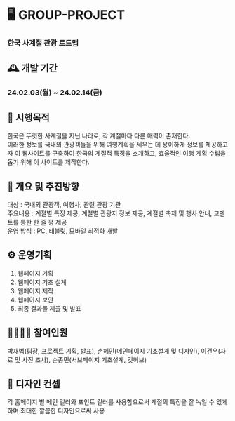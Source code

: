 # 🖥️ GROUP-PROJECT
### 한국 사계절 관광 로드맵

## 🕰️ 개발 기간
### 24.02.03(월) ~ 24.02.14(금)

## 📃 시행목적
한국은 뚜렷한 사계절을 지닌 나라로, 각 계절마다 다른 매력이 존재한다.<br> 이러한 정보를 국내외 관광객들을 위해 여행계획을 세우는 데 용이하게 정보를 제공하고자 이 웹사이트를 구축하여 한국의 계절적 특징을 소개하고, 효율적인 여행 계획 수립을 돕기 위해 이 사이트를 제작한다.

## 🧭 개요 및 추진방향
대상 : 국내외 관광객, 여행사, 관련 관광 기관<br>
주요내용 : 계절별 특징 제공, 계절별 관광지 정보 제공, 계절별 축제 및 행사 안내, 코멘트를 통한 한 줄 평 제공<br>
운영 방식 : PC, 태블릿, 모바일 최적화 개발

## ⚙️ 운영기획
1. 웹페이지 기획
2. 웹페이지 기초 설계
3. 웹페이지 제작
4. 웹페이지 보안
5. 최종 결과물 제출 및 발표

## 🧑‍💻👩‍💻 참여인원
박재범(팀장, 프로젝트 기획, 발표), 손혜인(메인페이지 기초설계 및 디자인), 이건우(자료 및 사진 조사), 손종민(서브페이지 기초설계, 깃허브)

## 🎨 디자인 컨셉
각 홈페이지 별 메인 컬러와 포인트 컬러를 사용함으로써 계절의 특징을 잘 녹일 수 있게 하며 최대한 깔끔한 디자인으로써 사용

